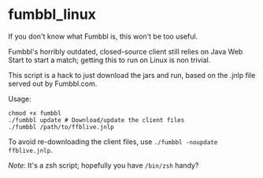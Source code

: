 # fumbbl_linux

If you don't know what Fumbbl is, this won't be too useful.

Fumbbl's horribly outdated, closed-source client still relies on Java Web Start to start a match; getting this to run on Linux is non trivial.

This script is a hack to just download the jars and run, based on the .jnlp file served out by Fumbbl.com.

Usage: 

```
chmod +x fumbbl
./fumbbl update # Download/update the client files
./fumbbl /path/to/ffblive.jnlp
```

To avoid re-downloading the client files, use `./fumbbl -noupdate ffblive.jnlp`.

*Note*: It's a zsh script; hopefully you have `/bin/zsh` handy?
